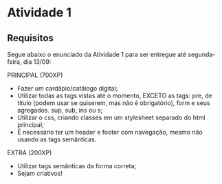# Atividade 1

## Requisitos

Segue abaixo o enunciado da Atividade 1 para ser entregue até segunda-feira, dia 13/09:

PRINCIPAL (700XP)

- Fazer um cardápio/catálogo digital;
- Utilizar todas as tags vistas até o momento, EXCETO as tags: pre, de título (podem usar se quiserem, mas não é obrigatório), form e seus agregados. sup, sub, ins ou s;
- Utilizar o css, criando classes em um stylesheet separado do html principal;
- É necessário ter um header e footer com navegação, mesmo não usando as tags semânticas.

EXTRA (200XP)

- Utilizar tags semânticas da forma correta;
- Sejam criativos!
